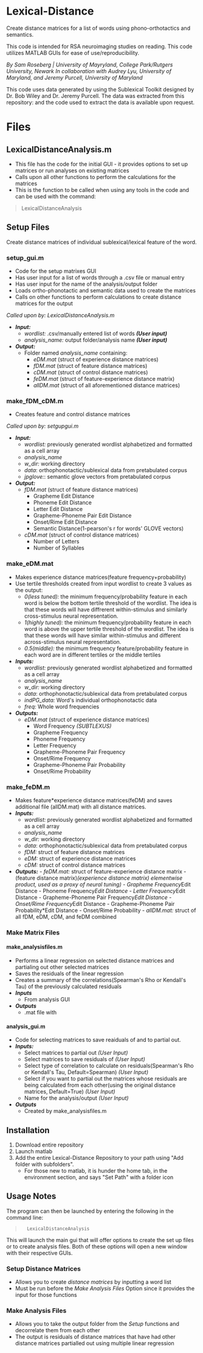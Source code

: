 # Lexical-Distance
Create distance matrices for a list of words using phono-orthotactics and semantics.

This code is intended for RSA neuroimaging studies on reading. This code utilizes MATLAB GUIs for ease of use/reproducibility. 

*By Sam Roseberg | University of Mayryland, College Park/Rutgers University, Newark*
*In collaboration with Audrey Lyu, University of Maryland, and Jeremy Purcell, University of Maryland*

This code uses data generated by using the Sublexical Toolkit designed by Dr. Bob Wiley and Dr. Jeremy Purcell. The data was extracted from this repository: <put pg toolkit repository> and the code used to extract the data is available upon request. 

# Files
## LexicalDistanceAnalysis.m
- This file has the code for the initial GUI - it provides options to set up matrices or run analyses on existing matrices
- Calls upon all other functions to perform the calculations for the matrices
- This is the function to be called when using any tools in the code and can be used with the command:  
 >LexicalDistanceAnalysis
## Setup Files
Create distance matrices of individual sublexical/lexical feature of the word. 
### setup_gui.m
- Code for the setup matrixes GUI
- Has user input for a list of words through a .csv file or manual entry
- Has user input for the name of the analysis/output folder
- Loads ortho-phonotactic and semantic data used to create the matrices
- Calls on other functions to perform calculations to create distance matrices for the output

*Called upon by: LexicalDistanceAnalysis.m*

- ***Input:***
    - *wordlist:*  .csv/manually entered list of words ***(User input)***
    - *analysis_name:* output folder/analysis name ***(User input)***
- ***Output:***
    - Folder named *analysis_name* containing:
        - *eDM.mat* (struct of experience distance matrices)
        - *fDM.mat* (struct of feature distance matrices)
        - *cDM.mat* (struct of control distance matrices)
        - *feDM.mat* (struct of feature-experience distance matrix)
        - *allDM.mat* (struct of all aforementioned distance matrices)

### make_fDM_cDM.m
- Creates feature and control distance matrices  

*Called upon by: setgupgui.m*
- ***Input:***
    - *wordlist:* previously generated wordlist alphabetized and formatted as a cell array
    - *analysis_name*
    - *w_dir:* working directory
    - *data*: orthophonotactic/sublexical data from pretabulated corpus
    - *jpglove:*: semantic glove vectors from pretabulated corpus
- ***Output:***
    - *fDM.mat* (struct of feature distance matrices)
        - Grapheme Edit Distance
        - Phoneme Edit Distance
        - Letter Edit Distance
        - Grapheme-Phoneme Pair Edit Distance 
        - Onset/Rime Edit Distance
        - Semantic Distance(1-pearson's r for words' GLOVE vectors)
    - *cDM.mat* (struct of control distance matrices)
        - Number of Letters
        - Number of Syllables

### make_eDM.mat
- Makes experience distance matrices(feature frequency+probability)
- Use tertile thresholds created from input wordlist to create 3 values as the output: 
    - *0(less tuned):* the minimum frequency/probability feature in each word is below the bottom tertile threshold of the wordlist. The idea is that these words will have diffrerent within-stimulus and similarly cross-stimulus neural representation. 
    - *1(highly tuned):* the minimum frequency/probability feature in each word is above the upper tertile threshold of the wordlist. The idea is that these words will have similar within-stimulus and different across-stimulus neural representation. 
    - *0.5(middle):* the minimum frequency feature/probability feature in each word are in different tertiles or the middle tertiles 
- ***Inputs:***
    - *wordlist:* previously generated wordlist alphabetized and formatted as a cell array
    - *analysis_name*
    - *w_dir:* working directory
    - *data*: orthophonotactic/sublexical data from pretabulated corpus
    - *indPG_data:* Word's individual orthophonotactic data
    - *freq:* Whole word frequencies
- ***Outputs:***
    - *eDM.mat* (struct of experience distance matrices)
        - Word Frequency *(SUBTLEXUS)*
         - Grapheme Frequency
        - Phoneme Frequency
        - Letter Frequency
        - Grapheme-Phoneme Pair Frequency
        - Onset/Rime Frequency
        - Grapheme-Phoneme Pair Probability
        - Onset/Rime Probability
        

### make_feDM.m
- Makes feature*experience distance matrices(feDM) and saves additional file (allDM.mat) with all distance matrices. 
- ***Inputs:***
    - *wordlist:* previously generated wordlist alphabetized and formatted as a cell array
    - *analysis_name*
    - *w_dir:* working directory
    - *data*: orthophonotactic/sublexical data from pretabulated corpus
    - *fDM:* struct of feature distance matrices
    - *eDM:* struct of experience distance matrices
    - *cDM:* struct of control distance matrices
- ***Outputs:***
        - *feDM.mat:* struct of feature-experience distance matrix
            - (feature distance matrix)*(experience distance matrix) elementwise product, used as a proxy of neural tuning)
                - Grapheme Frequency*Edit Distance
                - Phoneme Frequency*Edit Distance
                - Letter Frequency*Edit Distance
                - Grapheme-Phoneme Pair Frequency*Edit Distance
                - Onset/Rime Frequency*Edit Distance
                - Grapheme-Phoneme Pair Probability*Edit Distance
                - Onset/Rime Probability
        - *allDM.mat:* struct of all fDM, eDM, cDM, and feDM combined


### Make Matrix Files
#### make_analysisfiles.m
- Performs a linear regression on selected distance matrices and partialing out other selected matrices
- Saves the residuals of the linear regression
- Creates a summary of the correlations(Spearman's Rho or Kendall's Tau) of the previously calculated residuals 
- ***Inputs***
    - From analysis GUI
- ***Outputs***
    - .mat file with 

#### analysis_gui.m
- Code for selecting matrices to save reaiduals of and to partial out. 
- ***Inputs:***
    - Select matrices to partial out *(User Input)*
    - Select matrices to save residuals of *(User Input)*
    - Select type of correlation to calculate on residuals(Spearman's Rho or Kendall's Tau, Default=Spearman) *(User Input)*
    - Select if you want to partial out the matrices whose residuals are being calculated from each other(using the original distance matrices, Default=True) *(User Input)*
    - Name for the analysis/output *(User Input)*
- ***Outputs*** 
    - Created by make_analysisfiles.m

## Installation
1. Download entire repository
2. Launch matlab
3. Add the entire Lexical-Distance Repository to your path using "Add folder with subfolders".
    - For those new to matlab, it is hunder the home tab, in the environment section, and says "Set Path" with a folder icon

## Usage Notes
The program can then be launched by entering the  following in the command line:        
>       LexicalDistanceAnalysis

This will launch the main gui that will offer options to create the set up files or to create analysis files. Both of these options will open a new window with their respective GUIs. 
### Setup Distance Matrices
- Allows you to create *distance matrices* by inputting a word list
- Must be run before the *Make Analysis Files* Option since it provides the input for those functions
### Make Analysis Files
- Allows you to take the output folder from the *Setup* functions and decorrelate them from each other
- The output is residuals of distance matrices that have had other distance matrices partialled out using multiple linear regression

